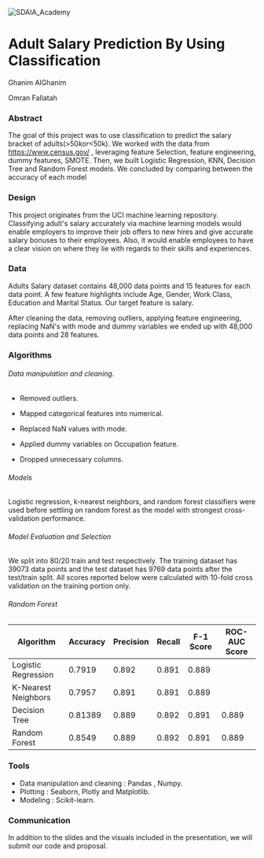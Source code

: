 ![SDAIA_Academy](https://user-images.githubusercontent.com/20911835/136685524-fda5c7dd-6f97-480b-bb69-4ae1ad02c460.jpeg)

# Adult Salary Prediction By Using Classification

Ghanim AlGhanim

Omran Fallatah

### Abstract

The goal of this project was to use classification to predict the salary bracket of adults(>$50k or <$50k). We worked with the data from <https://www.census.gov/> , leveraging feature Selection, feature engineering, dummy features, SMOTE. Then, we built  Logistic Regression, KNN, Decision Tree and Random Forest models. We concluded by comparing between the accuracy of each model

### Design

This project originates from the UCI machine learning repository.  Classifying adult's salary accurately via machine learning models would enable employers to improve their job offers to new hires and give accurate salary bonuses to their employees. Also, it would enable employees to have a clear vision on where they lie with regards to their skills and experiences.

### Data

Adults Salary dataset contains 48,000 data points and 15 features for each data point. A few feature highlights include Age, Gender, Work Class, Education and Marital Status. Our target feature is salary.

After cleaning the data, removing outliers, applying feature engineering, replacing NaN's with mode and dummy variables we ended up with 48,000 data points and 28 features.

### Algorithms

###### Data manipulation and cleaning.

-   Removed outliers.

-   Mapped categorical features into numerical.

-   Replaced NaN values with mode.

-   Applied dummy variables on Occupation feature.

-   Dropped unnecessary columns.

###### Models

Logistic regression, k-nearest neighbors, and random forest classifiers were used before settling on random forest as the model with strongest cross-validation performance.

###### Model Evaluation and Selection

We split into 80/20 train and test respectively. The training dataset has 39073 data points and the test dataset has 9769 data points after the test/train split. All scores reported below were calculated with 10-fold cross validation on the training portion only.


###### Random Forest

| Algorithm | Accuracy  | Precision | Recall | F-1 Score | ROC-AUC Score |
| ------------- | ------------- | ------------- | ------------- | ------------- | ------------- |
| Logistic Regression | 0.7919  | 0.892  | 0.891 | 0.889  |
| K-Nearest Neighbors| 0.7957  | 0.891  | 0.891 | 0.889  |
| Decision Tree | 0.81389 | 0.889  | 0.892  | 0.891 | 0.889  |
| Random Forest | 0.8549 | 0.889  | 0.892  | 0.891 | 0.889  |

<!-- Insert ROC CURVE PLOT -->

### Tools

-   Data manipulation and cleaning : Pandas , Numpy.
-   Plotting : Seaborn, Plotly and Matplotlib.
-   Modeling : Scikit-learn.

### Communication

In addition to the slides and the visuals included in the presentation, we will submit our code and proposal.
